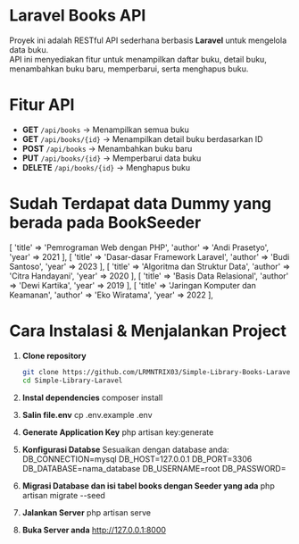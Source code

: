 # Laravel Books API

Proyek ini adalah RESTful API sederhana berbasis **Laravel** untuk mengelola data buku.  
API ini menyediakan fitur untuk menampilkan daftar buku, detail buku, menambahkan buku baru, memperbarui, serta menghapus buku.

# Fitur API

- **GET** `/api/books` → Menampilkan semua buku
- **GET** `/api/books/{id}` → Menampilkan detail buku berdasarkan ID
- **POST** `/api/books` → Menambahkan buku baru
- **PUT** `/api/books/{id}` → Memperbarui data buku
- **DELETE** `/api/books/{id}` → Menghapus buku

# Sudah Terdapat data Dummy yang berada pada BookSeeder
 [
        'title' => 'Pemrograman Web dengan PHP',
        'author' => 'Andi Prasetyo',
        'year' => 2021
    ],
    [
        'title' => 'Dasar-dasar Framework Laravel',
        'author' => 'Budi Santoso',
        'year' => 2023
    ],
    [
        'title' => 'Algoritma dan Struktur Data',
        'author' => 'Citra Handayani',
        'year' => 2020
    ],
    [
        'title' => 'Basis Data Relasional',
        'author' => 'Dewi Kartika',
        'year' => 2019
    ],
    [
        'title' => 'Jaringan Komputer dan Keamanan',
        'author' => 'Eko Wiratama',
        'year' => 2022
    ],


# Cara Instalasi & Menjalankan Project

1. **Clone repository**
   ```bash
   git clone https://github.com/LRMNTRIX03/Simple-Library-Books-Laravel.git
   cd Simple-Library-Laravel

2. **Instal dependencies**
   composer install
   
3. **Salin file.env**
   cp .env.example .env

4. **Generate Application Key**
   php artisan key:generate

5. **Konfigurasi Databse**
   Sesuaikan dengan database anda:
    DB_CONNECTION=mysql
    DB_HOST=127.0.0.1
    DB_PORT=3306
    DB_DATABASE=nama_database
    DB_USERNAME=root
    DB_PASSWORD=

6. **Migrasi Database dan isi tabel books dengan Seeder yang ada**
    php artisan migrate --seed

7. **Jalankan Server**
    php artisan serve

8. **Buka Server anda**
   http://127.0.0.1:8000
